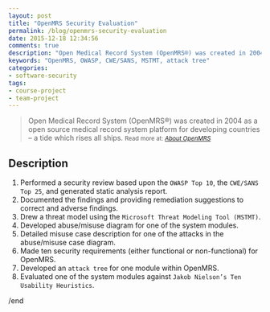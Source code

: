 ```yaml
---
layout: post
title: "OpenMRS Security Evaluation"
permalink: /blog/openmrs-security-evaluation
date: 2015-12-18 12:34:56
comments: true
description: "Open Medical Record System (OpenMRS®) was created in 2004 as a open source medical record system platform for developing countries – a tide which rises all ships."
keywords: "OpenMRS, OWASP, CWE/SANS, MSTMT, attack tree"
categories:
- software-security
tags:
- course-project
- team-project
---
```


> Open Medical Record System (OpenMRS®) was created in 2004 as a open source medical record system platform for developing countries – a tide which rises all ships. 
  > <small>Read more at: _[About OpenMRS](http://openmrs.org/about/)_</small>

## Description

1. Performed a security review based upon the `OWASP Top 10`, the `CWE/SANS Top 25`, and generated static analysis report.
2. Documented the findings and providing remediation suggestions to correct and adverse findings.
3. Drew a threat model using the `Microsoft Threat Modeling Tool (MSTMT)`.
4. Developed abuse/misuse diagram for one of the system modules.
5. Detailed misuse case description for one of the attacks in the abuse/misuse case diagram.
6. Made ten security requirements (either functional or non-functional) for OpenMRS.
7. Developed an `attack tree` for one module within OpenMRS.
8. Evaluated one of the system modules against `Jakob Nielson’s Ten Usability Heuristics`.

/end
